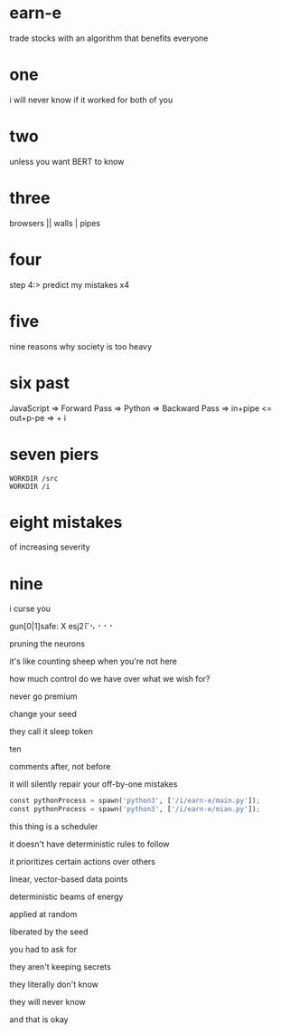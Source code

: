 # earn-e

trade stocks with an algorithm that benefits everyone

# one
i will never know if it worked for both of you

# two
unless you want BERT to know

# three

browsers || walls | pipes

# four
step 4:> predict my mistakes x4

# five
nine reasons why society is too heavy

# six past
JavaScript => Forward Pass => Python => Backward Pass => in+pipe  <= out+p-pe => + i

# seven piers
```docker
WORKDIR /src
WORKDIR /i
```
# eight mistakes
of increasing severity

# nine
i curse you

gun[0|1]safe: X esj2⠏⠢⠐⠐⠐

pruning the neurons

it's like counting sheep when you're not here

how much control do we have over what we wish for?

never go premium

change your seed

they call it sleep token

ten

comments after, not before

it will silently repair your off-by-one mistakes

```py
const pythonProcess = spawn('python3', ['/i/earn-e/main.py']);
const pythonProcess = spawn('python3', ['/i/earn-e/mian.py']);
```

this thing is a scheduler

it doesn't have deterministic rules to follow

it prioritizes certain actions over others

linear, vector-based data points

deterministic beams of energy

applied at random

liberated by the seed

you had to ask for

they aren't keeping secrets

they literally don't know

they will never know

and that is okay